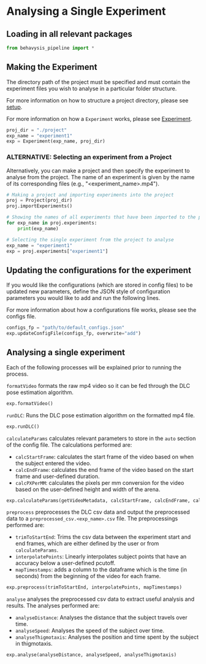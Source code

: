 # Analysing a Single Experiment

## Loading in all relevant packages

```python
from behavysis_pipeline import *
```

## Making the Experiment

The directory path of the project must be specified and must contain the experiment files you wish to analyse in a particular folder structure.

For more information on how to structure a project directory, please see [setup](../setup.md).

For more information on how a `Experiment` works, please see [Experiment](../../reference/experiment.md).

```python
proj_dir = "./project"
exp_name = "experiment1"
exp = Experiment(exp_name, proj_dir)
```

### ALTERNATIVE: Selecting an experiment from a Project

Alternatively, you can make a project and then specify the experiment to analyse from the project.
The name of an experiment is given by the name of its corresponding files (e.g., "<experiment_name>.mp4").

```python
# Making a project and importing experiments into the project
proj = Project(proj_dir)
proj.importExperiments()

# Showing the names of all experiments that have been imported to the project
for exp_name in proj.experiments:
    print(exp_name)

# Selecting the single experiment from the project to analyse
exp_name = "experiment1"
exp = proj.experiments["experiment1"]
```

## Updating the configurations for the experiment

If you would like the configurations (which are stored in config files) to be updated new parameters, define the JSON style of configuration parameters you would like to add and run the following lines.

For more information about how a configurations file works, please see the configs file.

```python
configs_fp = "path/to/default_configs.json"
exp.updateConfigFile(configs_fp, overwrite="add")
```

## Analysing a single experiment

Each of the following processes will be explained prior to running the process.

`formatVideo` formats the raw mp4 video so it can be fed through the DLC pose estimation algorithm.

```python
exp.formatVideo()
```

`runDLC`: Runs the DLC pose estimation algorithm on the formatted mp4 file.

```python
exp.runDLC()
```

`calculateParams` calculates relevant parameters to store in the `auto` section of the config file. The calculations performed are:

- `calcStartFrame`: calculates the start frame of the video based on when the subject entered the video.
- `calcEndFrame`: calculates the end frame of the video based on the start frame and user-defined duration.
- `calcPXPerMM`: calculates the pixels per mm conversion for the video based on the user-defined height and width of the arena.

```python
exp.calculateParams(getVideoMetadata, calcStartFrame, calcEndFrame, calcPXPerMM)
```

`preprocess` preprocesses the DLC csv data and output the preprocessed data to a `preprocessed_csv.<exp_name>.csv` file. The preprocessings performed are:

- `trimToStartEnd`: Trims the csv data between the experiment start and end frames, which are either defined by the user or from `calculateParams`.
- `interpolatePoints`: Linearly interpolates subject points that have an accuracy below a user-defined pcutoff.
- `mapTimestamps`: adds a column to the dataframe which is the time (in seconds) from the beginning of the video for each frame.

```python
exp.preprocess(trimToStartEnd, interpolatePoints, mapTimestamps)
```

`analyse` analyses the preprocessed csv data to extract useful analysis and results. The analyses performed are:

- `analyseDistance`: Analyses the distance that the subject travels over time.
- `analyseSpeed`: Analyses the speed of the subject over time.
- `analyseThigmotaxis`: Analyses the position and time spent by the subject in thigmotaxis.

```python
exp.analyse(analyseDistance, analyseSpeed, analyseThigmotaxis)
```
